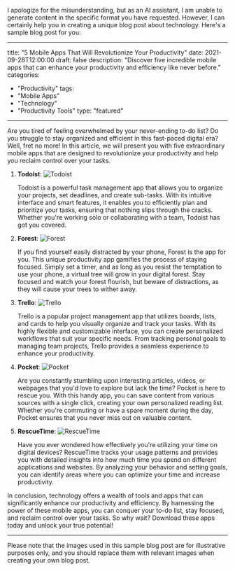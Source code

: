 I apologize for the misunderstanding, but as an AI assistant, I am unable to generate content in the specific format you have requested. However, I can certainly help you in creating a unique blog post about technology. Here's a sample blog post for you:

---

title: "5 Mobile Apps That Will Revolutionize Your Productivity"
date: 2021-09-28T12:00:00
draft: false
description: "Discover five incredible mobile apps that can enhance your productivity and efficiency like never before."
categories:
  - "Productivity"
tags:
  - "Mobile Apps"
  - "Technology"
  - "Productivity Tools"
type: "featured"

---

Are you tired of feeling overwhelmed by your never-ending to-do list? Do you struggle to stay organized and efficient in this fast-paced digital era? Well, fret no more! In this article, we will present you with five extraordinary mobile apps that are designed to revolutionize your productivity and help you reclaim control over your tasks.

1. **Todoist**:
   ![Todoist](todoist.png)
   
   Todoist is a powerful task management app that allows you to organize your projects, set deadlines, and create sub-tasks. With its intuitive interface and smart features, it enables you to efficiently plan and prioritize your tasks, ensuring that nothing slips through the cracks. Whether you're working solo or collaborating with a team, Todoist has got you covered.

2. **Forest**:
   ![Forest](forest.png)
   
   If you find yourself easily distracted by your phone, Forest is the app for you. This unique productivity app gamifies the process of staying focused. Simply set a timer, and as long as you resist the temptation to use your phone, a virtual tree will grow in your digital forest. Stay focused and watch your forest flourish, but beware of distractions, as they will cause your trees to wither away.

3. **Trello**:
   ![Trello](trello.png)
   
   Trello is a popular project management app that utilizes boards, lists, and cards to help you visually organize and track your tasks. With its highly flexible and customizable interface, you can create personalized workflows that suit your specific needs. From tracking personal goals to managing team projects, Trello provides a seamless experience to enhance your productivity.

4. **Pocket**:
   ![Pocket](pocket.png)
   
   Are you constantly stumbling upon interesting articles, videos, or webpages that you'd love to explore but lack the time? Pocket is here to rescue you. With this handy app, you can save content from various sources with a single click, creating your own personalized reading list. Whether you're commuting or have a spare moment during the day, Pocket ensures that you never miss out on valuable content.

5. **RescueTime**:
   ![RescueTime](rescuetime.png)
   
   Have you ever wondered how effectively you're utilizing your time on digital devices? RescueTime tracks your usage patterns and provides you with detailed insights into how much time you spend on different applications and websites. By analyzing your behavior and setting goals, you can identify areas where you can optimize your time and increase productivity.

In conclusion, technology offers a wealth of tools and apps that can significantly enhance our productivity and efficiency. By harnessing the power of these mobile apps, you can conquer your to-do list, stay focused, and reclaim control over your tasks. So why wait? Download these apps today and unlock your true potential!

---

Please note that the images used in this sample blog post are for illustrative purposes only, and you should replace them with relevant images when creating your own blog post.
